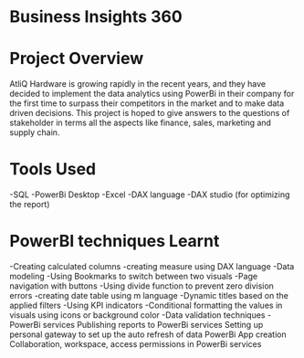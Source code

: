 # Business Insights 360

# Project Overview
AtliQ Hardware is growing rapidly in the recent years, and they have decided to implement the data analytics using PowerBi in their company for the first time to surpass their competitors in the market and to make data driven decisions. This project is hoped to give answers to the questions of stakeholder in terms all the aspects like finance, sales, marketing and supply chain.

# Tools Used
-SQL
-PowerBi Desktop
-Excel
-DAX language
-DAX studio (for optimizing the report)

# PowerBI techniques Learnt
-Creating calculated columns
-creating measure using DAX language
-Data modeling
-Using Bookmarks to switch between two visuals
-Page navigation with buttons
-Using divide function to prevent zero division errors
-creating date table using m language
-Dynamic titles based on the applied filters
-Using KPI indicators
-Conditional formatting the values in visuals using icons or background color
-Data validation techniques
-PowerBi services
Publishing reports to PowerBi services
Setting up personal gateway to set up the auto refresh of data
PowerBi App creation
Collaboration, workspace, access permissions in PowerBi services
